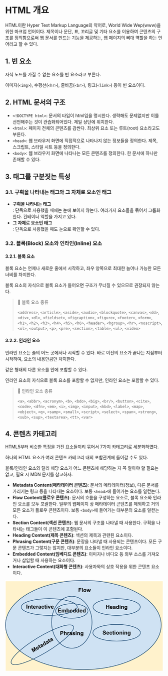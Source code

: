 # HTML 개요

HTML이란 Hyper Text Markup Language의 약어로, World Wide Wep(www)을 위한 마크업 언어이다. 제목이나 문단, 표, 꼬리글 및 기타 요소를 이용하여 콘텐츠의 구조를 정의함으로써 웹 문서를 만드는 기능을 제공하는, 웹 페이지의 뼈대 역할을 하는 언어라고 할 수 있다.

## 1. 빈 요소

자식 노드를 가질 수 없는 요소를 빈 요소라고 부른다.

이미지(`<img>`), 수평선(`<hr>`), 줄바꿈(`<br>`), 링크(`<link>`) 등이 빈 요소이다.

## 2. HTML 문서의 구조

- `<!DOCTYPE html>`: 문서의 타입이 html임을 명시한다. 생략해도 문제없지만 이를 선언해주는 것이 관습화되어있다. 제일 상단에 위치한다.
- `<html>`: 페이지 전체의 콘텐츠를 감싼다. 최상위 요소 또는 루트(root) 요소라고도 부른다.
- `<head>`: 웹 브라우저 화면에 직접적으로 나타나지 않는 정보들을 정의한다. 제목, 스크립트, 스타일 시트 등을 정의한다.
- `<body>`: 웹 브라우저 화면에 나타나는 모든 콘텐츠를 정의한다. 한 문서에 하나만 존재할 수 있다.

## 3. 태그를 구분짓는 특성

### 3.1. 구획을 나타내는 태그와 그 자체로 요소인 태그

- **구획을 나타내는 태그**  
  : 단독으로 사용했을 때에는 눈에 보이지 않는다. 여러가지 요소들을 묶어서 그룹화한다. 컨테이너 역할을 가지고 있다.
- **그 자체로 요소인 태그**  
  : 단독으로 사용했을 때도 눈으로 확인할 수 있다.

### 3.2. 블록(Block) 요소와 인라인(Inline) 요소

#### 3.2.1. 블록 요소

블록 요소는 언제나 새로운 줄에서 시작하고, 좌우 양쪽으로 최대한 늘어나 가능한 모든 너비를 차지한다.

블록 요소의 자식으로 블록 요소가 들어오면 구조가 무너질 수 있으므로 권장되지 않는다.

> 📌 블록 요소 종류
>
> `<address>`, `<article>`, `<aside>`, `<audio>`, `<blockquote>`, `<canvas>`, `<dd>`, `<div>`, `<dl>`, `<fieldset>`, `<figcaption>`, `<figure>`, `<footer>`, `<form>`, `<h1>`, `<h2>`, `<h3>`, `<h4>`, `<h5>`, `<h6>`, `<header>`, `<hgroup>`, `<hr>`, `<noscript>`, `<ol>`, `<output>`, `<p>`, `<pre>`, `<section>`, `<table>`, `<ul>`, `<video>`

#### 3.2.2. 인라인 요소

인라인 요소는 줄의 어느 곳에서나 시작할 수 있다. 바로 이전의 요소가 끝나는 지점부터 시작하여, 요소의 내용만큼만 차지한다.

같은 형태의 다른 요소를 안에 포함할 수 있다.

인라인 요소의 자식으로 블록 요소를 포함할 수 없지만, 인라인 요소는 포함할 수 있다.

> 📌 인라인 요소 종류
>
> `<a>`, `<abbr>`, `<acronym>`, `<b>`, `<bdo>`, `<big>`, `<br/>`, `<button>`, `<cite>`, `<code>`, `<dfn>`, `<em>`, `<i>`, `<img>`, `<input>`, `<kbd>`, `<label>`, `<map>`, `<object>`, `<q>`, `<samp>`, `<small>`, `<script>`, `<select>`, `<span>`, `<strong>`, `<sub>`, `<sup>`, `<textarea>`, `<tt>`, `<var>`

## 4. 콘텐츠 카테고리

HTML5부터 비슷한 특징을 가진 요소들끼리 묶어서 7가지 카테고리로 세분화하였다.

하나의 HTML 요소가 여러 콘텐츠 카테고리 내의 포함관계에 들어갈 수도 있다.

블록/인라인 요소와 달리 해당 요소가 어느 콘텐츠에 해당하는 지 꼭 알아야 할 필요는 없고, 필요 시 MDN 문서를 참고하자.

- **Metadata Content(메타데이터 콘텐츠)**: 문서의 메타데이터(정보), 다른 문서를 가리키는 링크 등을 나타내는 요소이다. 보통 `<head>`에 들어가는 요소를 일컫는다.
- **Flow Content(플로우 콘텐츠)**: 문서의 흐름을 구성하는 요소로, 블록 요소와 인라인 요소를 모두 포괄한다. 일부의 웹페이지 상 메타데이터 콘텐츠를 제외하고 거의 모든 요소가 플로우 콘텐츠이다. 보통 `<body>`에 들어가는 대부분의 요소를 일컫는다.
- **Section Content(섹션 콘텐츠)**: 웹 문서의 구조를 나타낼 때 사용한다. 구획을 나타내는 태그들이 이 콘텐츠에 포함된다.
- **Heading Content(제목 콘텐츠)**: 섹션의 제목과 관련된 요소이다.
- **Phrasing Content(구문 콘텐츠)**: 문장을 나타낼 때 사용되는 콘텐츠이다. 모든 구문 콘텐츠가 그렇지는 않지만, 대부분의 요소들이 인라인 요소이다.
- **Embedded Content(임베디드 콘텐츠)**: 이미지나 비디오 등 외부 소스를 가져오거나 삽입할 때 사용하는 요소이다.
- **Interactive Content(대화형 콘텐츠)**: 사용자와의 상호 작용을 위한 콘텐츠 요소이다.

![content_categories](/img/content_categories.png)
